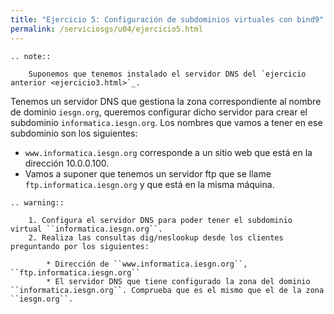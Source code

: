 ```yaml
---
title: "Ejercicio 5: Configuración de subdominios virtuales con bind9"
permalink: /serviciosgs/u04/ejercicio5.html
---
```


```eval_rst
.. note::

	Suponemos que tenemos instalado el servidor DNS del `ejercicio anterior <ejercicio3.html>`_.
```

Tenemos un servidor DNS que gestiona la zona correspondiente al nombre de dominio ``iesgn.org``, queremos configurar dicho servidor para crear el subdominio ``informatica.iesgn.org``. Los nombres que vamos a tener en ese subdominio son los siguientes:

* ``www.informatica.iesgn.org`` corresponde a un sitio web que está en la dirección 10.0.0.100.
* Vamos a suponer que tenemos un servidor ftp que se llame ``ftp.informatica.iesgn.org`` y que está en la misma máquina.

```eval_rst
.. warning::

	1. Configura el servidor DNS para poder tener el subdominio virtual ``informatica.iesgn.org``. 
	2. Realiza las consultas dig/neslookup desde los clientes preguntando por los siguientes:

		* Dirección de ``www.informatica.iesgn.org``, ``ftp.informatica.iesgn.org``
		* El servidor DNS que tiene configurado la zona del dominio ``informatica.iesgn.org``. Comprueba que es el mismo que el de la zona ``iesgn.org``.
```